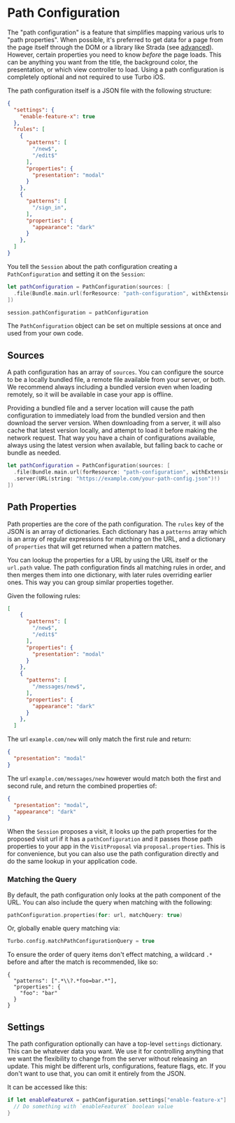 # Path Configuration

The "path configuration" is a feature that simplifies mapping various urls to "path properties". When possible, it's preferred to get data for a page from the page itself through the DOM or a library like Strada (see [advanced](Advanced.md)). However, certain properties you need to know *before* the page loads. This can be anything you want from the title, the background color, the presentation, or which view controller to load. Using a path configuration is completely optional and not required to use Turbo iOS.

The path configuration itself is a JSON file with the following structure:

```json
{
  "settings": {
    "enable-feature-x": true
  },
  "rules": [
    {
      "patterns": [
        "/new$",
        "/edit$"
      ],
      "properties": {
        "presentation": "modal"
      }
    },
    {
      "patterns": [
        "/sign_in",
      ],
      "properties": {
        "appearance": "dark"
      }
    },
  ]
}
```


You tell the `Session` about the path configuration creating a `PathConfiguration` and setting it on the `Session`:

```swift
let pathConfiguration = PathConfiguration(sources: [
  .file(Bundle.main.url(forResource: "path-configuration", withExtension: "json")!)
])

session.pathConfiguration = pathConfiguration
```

The `PathConfiguration` object can be set on multiple sessions at once and used from your own code.

## Sources

A path configuration has an array of `sources`. You can configure the source to be a locally bundled file, a remote file available from your server, or both. We recommend always including a bundled version even when loading remotely, so it will be available in case your app is offline.

Providing a bundled file and a server location will cause the path configuration to immediately load from the bundled version and then download the server version. When downloading from a server, it will also cache that latest version locally, and attempt to load it before making the network request. That way you have a chain of configurations available, always using the latest version when available, but falling back to cache or bundle as needed.

```swift
let pathConfiguration = PathConfiguration(sources: [
  .file(Bundle.main.url(forResource: "path-configuration", withExtension: "json")!),
  .server(URL(string: "https://example.com/your-path-config.json")!)
])
```

## Path Properties

Path properties are the core of the path configuration. The `rules` key of the JSON is an array of dictionaries. Each dictionary has a `patterns` array which is an array of regular expressions for matching on the URL, and a dictionary of `properties` that will get returned when a pattern matches.

You can lookup the properties for a URL by using the URL itself or the `url.path` value. The path configuration finds all matching rules in order, and then merges them into one dictionary, with later rules overriding earlier ones. This way you can group similar properties together.

Given the following rules:

```json
[
    {
      "patterns": [
        "/new$",
        "/edit$"
      ],
      "properties": {
        "presentation": "modal"
      }
    },
    {
      "patterns": [
        "/messages/new$",
      ],
      "properties": {
        "appearance": "dark"
      }
    },
  ]
```

The url `example.com/new` will only match the first rule and return: 

```json
{ 
  "presentation": "modal" 
}
```

The url `example.com/messages/new` however would match both the first and second rule, and return the combined properties of:

```json
{ 
  "presentation": "modal", 
  "appearance": "dark" 
}
```

When the `Session` proposes a visit, it looks up the path properties for the proposed visit url if it has a `pathConfiguration` and it passes those path properties to your app in the `VisitProposal` via `proposal.properties`. This is for convenience, but you can also use the path configuration directly and do the same lookup in your application code.

### Matching the Query

By default, the path configuration only looks at the path component of the URL. You can also include the query when matching with the following:

```swift
pathConfiguration.properties(for: url, matchQuery: true)
```

Or, globally enable query matching via:

```swift
Turbo.config.matchPathConfigurationQuery = true
```

To ensure the order of query items don't effect matching, a wildcard `.*` before and after the match is recommended, like so:

```
{
  "patterns": [".*\\?.*foo=bar.*"],
  "properties": {
    "foo": "bar"
  }
}
```

## Settings

The path configuration optionally can have a top-level `settings` dictionary. This can be whatever data you want. We use it for controlling anything that we want the flexibility to change from the server without releasing an update. This might be different urls, configurations, feature flags, etc. If you don't want to use that, you can omit it entirely from the JSON.

It can be accessed like this:

```swift
if let enableFeatureX = pathConfiguration.settings["enable-feature-x"] as? Bool {
  // Do something with `enableFeatureX` boolean value
}
```

